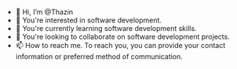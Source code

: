 - 👋 Hi, I’m @Thazin
- 👀 You're interested in software development.
- 🌱 You're currently learning software development skills.
- 💞️ You're looking to collaborate on software development projects.
- 📫 How to reach me.  To reach you, you can provide your contact information or preferred method of communication.

<!---
Thazin12345/Thazin12345 is a ✨ special ✨ repository because its `README.md` (this file) appears on your GitHub profile.
You can click the Preview link to take a look at your changes.
--->
